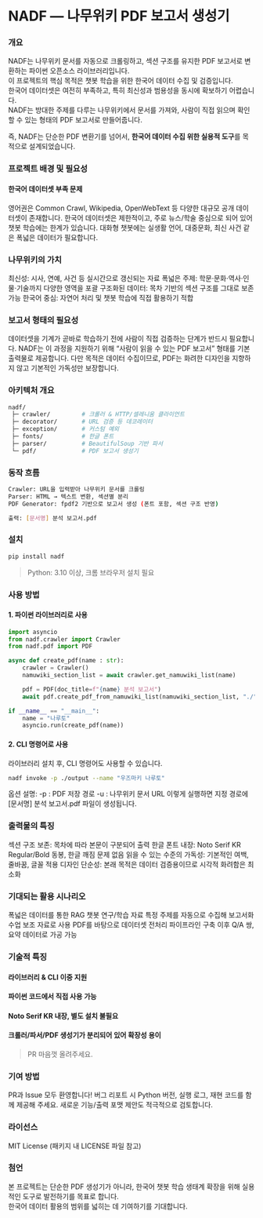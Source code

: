 # NADF — 나무위키 PDF 보고서 생성기

### 개요
NADF는 나무위키 문서를 자동으로 크롤링하고,
섹션 구조를 유지한 PDF 보고서로 변환하는 파이썬 오픈소스 라이브러리입니다. <br>
이 프로젝트의 핵심 목적은 챗봇 학습을 위한 한국어 데이터 수집 및 검증입니다.<br>
한국어 데이터셋은 여전히 부족하고, 특히 최신성과 범용성을 동시에 확보하기 어렵습니다. <br>
NADF는 방대한 주제를 다루는 나무위키에서 문서를 가져와, 사람이 직접 읽으며 확인할 수 있는 형태의 PDF 보고서로 만들어줍니다.

즉, NADF는 단순한 PDF 변환기를 넘어서, <Strong>한국어 데이터 수집 위한 실용적 도구</Strong>를 목적으로 설계되었습니다.

### 프로젝트 배경 및 필요성
#### 한국어 데이터셋 부족 문제
영어권은 Common Crawl, Wikipedia, OpenWebText 등 다양한 대규모 공개 데이터셋이 존재합니다.
한국어 데이터셋은 제한적이고, 주로 뉴스/학술 중심으로 되어 있어 챗봇 학습에는 한계가 있습니다.
대화형 챗봇에는 실생활 언어, 대중문화, 최신 사건 같은 폭넓은 데이터가 필요합니다.

### 나무위키의 가치
최신성: 시사, 연예, 사건 등 실시간으로 갱신되는 자료
폭넓은 주제: 학문·문화·역사·인물·기술까지 다양한 영역을 포괄
구조화된 데이터: 목차 기반의 섹션 구조를 그대로 보존 가능
한국어 중심: 자연어 처리 및 챗봇 학습에 직접 활용하기 적합

### 보고서 형태의 필요성
데이터셋을 기계가 곧바로 학습하기 전에 사람이 직접 검증하는 단계가 반드시 필요합니다.
NADF는 이 과정을 지원하기 위해 “사람이 읽을 수 있는 PDF 보고서” 형태를 기본 출력물로 제공합니다.
다만 목적은 데이터 수집이므로, PDF는 화려한 디자인을 지향하지 않고 기본적인 가독성만 보장합니다.

### 아키텍처 개요
```bash
nadf/
 ├─ crawler/         # 크롤러 & HTTP/셀레니움 클라이언트
 ├─ decorator/       # URL 검증 등 데코레이터
 ├─ exception/       # 커스텀 예외
 ├─ fonts/           # 한글 폰트
 ├─ parser/          # BeautifulSoup 기반 파서
 └─ pdf/             # PDF 보고서 생성기 
```
### 동작 흐름
```bash
Crawler: URL을 입력받아 나무위키 문서를 크롤링
Parser: HTML → 텍스트 변환, 섹션별 분리
PDF Generator: fpdf2 기반으로 보고서 생성 (폰트 포함, 섹션 구조 반영)

출력: [문서명] 분석 보고서.pdf
```
### 설치
```bash
pip install nadf
```
> Python: 3.10 이상, 크롬 브라우저 설치 필요

### 사용 방법
#### 1. 파이썬 라이브러리로 사용
```python
import asyncio
from nadf.crawler import Crawler
from nadf.pdf import PDF

async def create_pdf(name : str):
    crawler = Crawler()
    namuwiki_section_list = await crawler.get_namuwiki_list(name)

    pdf = PDF(doc_title=f"{name} 분석 보고서")
    await pdf.create_pdf_from_namuwiki_list(namuwiki_section_list, "./")

if __name__ == "__main__":
    name = "나루토"
    asyncio.run(create_pdf(name))
```
#### 2. CLI 명령어로 사용
라이브러리 설치 후, CLI 명령어도 사용할 수 있습니다.
```bash
nadf invoke -p ./output --name "우즈마키 나루토"
```
옵션 설명:
-p : PDF 저장 경로
-u : 나무위키 문서 URL
이렇게 실행하면 지정 경로에 [문서명] 분석 보고서.pdf 파일이 생성됩니다.

### 출력물의 특징
섹션 구조 보존: 목차에 따라 본문이 구분되어 출력
한글 폰트 내장: Noto Serif KR Regular/Bold 동봉, 한글 깨짐 문제 없음
읽을 수 있는 수준의 가독성: 기본적인 여백, 줄바꿈, 글꼴 적용
디자인 단순성: 본래 목적은 데이터 검증용이므로 시각적 화려함은 최소화

### 기대되는 활용 시나리오
폭넓은 데이터를 통한 RAG 챗봇
연구/학습 자료
특정 주제를 자동으로 수집해 보고서화
수업 보조 자료로 사용
PDF를 바탕으로 데이터셋 전처리 파이프라인 구축
이후 Q/A 쌍, 요약 데이터로 가공 가능
### 기술적 특징
#### 라이브러리 & CLI 이중 지원 
#### 파이썬 코드에서 직접 사용 가능 
#### Noto Serif KR 내장, 별도 설치 불필요 
#### 크롤러/파서/PDF 생성기가 분리되어 있어 확장성 용이 
> PR 마음껏 올려주세요.

### 기여 방법
PR과 Issue 모두 환영합니다!
버그 리포트 시 Python 버전, 실행 로그, 재현 코드를 함께 제공해 주세요.
새로운 기능/출력 포맷 제안도 적극적으로 검토합니다.

### 라이선스
MIT License (패키지 내 LICENSE 파일 참고)

### 첨언
본 프로젝트는 단순한 PDF 생성기가 아니라,
한국어 챗봇 학습 생태계 확장을 위해 실용적인 도구로 발전하기를 목표로 합니다. <br>
한국어 데이터 활용의 범위를 넓히는 데 기여하기를 기대합니다.
